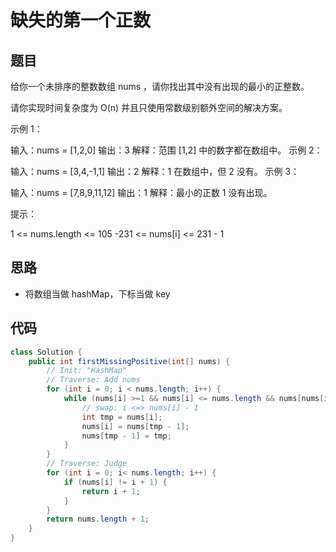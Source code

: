# 缺失的第一个正数

## 题目

给你一个未排序的整数数组 nums ，请你找出其中没有出现的最小的正整数。

请你实现时间复杂度为 O(n) 并且只使用常数级别额外空间的解决方案。
 

示例 1：

输入：nums = [1,2,0]
输出：3
解释：范围 [1,2] 中的数字都在数组中。
示例 2：

输入：nums = [3,4,-1,1]
输出：2
解释：1 在数组中，但 2 没有。
示例 3：

输入：nums = [7,8,9,11,12]
输出：1
解释：最小的正数 1 没有出现。
 

提示：

1 <= nums.length <= 105
-231 <= nums[i] <= 231 - 1

## 思路

- 将数组当做 hashMap，下标当做 key

## 代码

```java
class Solution {
    public int firstMissingPositive(int[] nums) {
        // Init: "HashMap"
        // Traverse: Add nums
        for (int i = 0; i < nums.length; i++) {
            while (nums[i] >=1 && nums[i] <= nums.length && nums[nums[i] - 1] != nums[i]) {
                // swap: i <=> nums[i] - 1
                int tmp = nums[i];
                nums[i] = nums[tmp - 1];
                nums[tmp - 1] = tmp;
            }
        }
        // Traverse: Judge   
        for (int i = 0; i< nums.length; i++) {
            if (nums[i] != i + 1) {
                return i + 1;
            }
        }
        return nums.length + 1;
    }
}
```